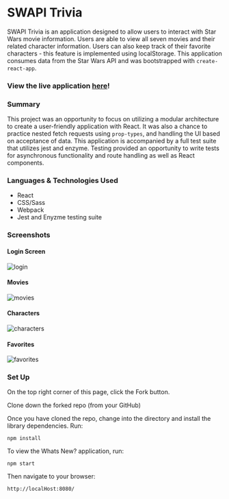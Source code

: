 # SWAPI Trivia

SWAPI Trivia is an application designed to allow users to interact with Star Wars movie information. Users are able to view all seven movies and their related character information. Users can also keep track of their favorite characters - this feature is implemented using localStorage. This application consumes data from the Star Wars API and was bootstrapped with `create-react-app`.

### View the live application [here](https://ec-myers.github.io/swapi-trivia/)!

### Summary
This project was an opportunity to focus on utilizing a modular architecture to create a user-friendly application with React. It was also a chance to practice nested fetch requests using `prop-types`, and  handling the UI based on acceptance of data. This application is accompanied by a full test suite that utilizes jest and enzyme. Testing provided an opportunity to write tests for asynchronous functionality and route handling as well as React components.

### Languages & Technologies Used

- React
- CSS/Sass
- Webpack
- Jest and Enyzme testing suite

### Screenshots

#### Login Screen
![login](https://user-images.githubusercontent.com/47042400/66871377-bf7c3d00-ef60-11e9-8f16-606963e4df26.png)
#### Movies 
![movies](https://user-images.githubusercontent.com/47042400/66871464-f3576280-ef60-11e9-9778-22e24d230613.png)
#### Characters
![characters](https://user-images.githubusercontent.com/47042400/66871550-1d108980-ef61-11e9-91ad-14c50e9fbb5d.png)
#### Favorites
![favorites](https://user-images.githubusercontent.com/47042400/66871557-1eda4d00-ef61-11e9-808b-c53d7a8ea587.png)

### Set Up

On the top right corner of this page, click the Fork button.

Clone down the forked repo (from your GitHub)

Once you have cloned the repo, change into the directory and install the library dependencies. Run:

```
npm install
```

To view the Whats New? application, run:

```
npm start
```

Then navigate to your browser:

```
http://localHost:8080/
```
